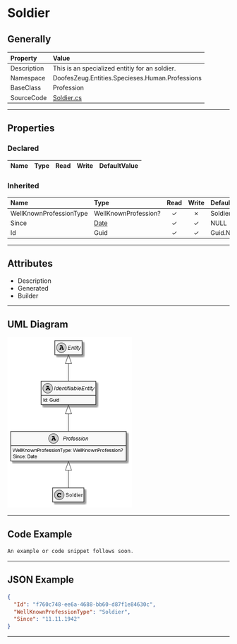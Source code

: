 ﻿# Soldier

## Generally

|Property|Value|
|:-|:-|
|Description|This is an specialized entitiy for an soldier.|
|Namespace|DoofesZeug.Entities.Specieses.Human.Professions|
|BaseClass|Profession|
|SourceCode|[Soldier.cs](../../../../DoofesZeug.Library/Src/Entities/Specieses/Human/Professions/Soldier.cs)|

---

## Properties

### Declared

|Name|Type|Read|Write|DefaultValue|
|:---|:---|:--:|:---:|:-----------|

### Inherited

|Name|Type|Read|Write|DefaultValue|
|:---|:---|:--:|:---:|:-----------|
|WellKnownProfessionType|WellKnownProfession?|&#x2713;|&#x2717;|Soldier|
|Since|[Date](../../Entities/DoofesZeug.Entities.DateAndTime/Date.md)|&#x2713;|&#x2713;|NULL|
|Id|Guid|&#x2713;|&#x2713;|Guid.NewGuid()|

---

## Attributes

- Description
- Generated
- Builder

---

## UML Diagram

![Soldier.png](./Soldier.png "Soldier")

---

## Code Example

```cs
An example or code snippet follows soon.
```

---

## JSON Example

```json
{
  "Id": "f760c748-ee6a-4688-bb60-d87f1e84630c",
  "WellKnownProfessionType": "Soldier",
  "Since": "11.11.1942"
}
```

---

